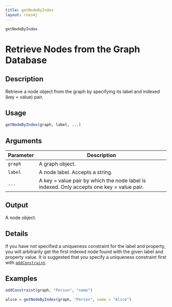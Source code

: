 ```yaml
---
title: getNodeByIndex
layout: rneo4j
---
```


`getNodeByIndex`

# Retrieve Nodes from the Graph Database

## Description

Retrieve a node object from the graph by specifying its label and indexed (key = value) pair.

## Usage

```r
getNodeByIndex(graph, label, ...)
```

## Arguments

| Parameter | Description     |
| --------- | --------------- |
| `graph`   | A graph object. |
| `label`   | A node label. Accepts a string. |
| `...`     | A key = value pair by which the node label is indexed. Only accepts one key = value pair. |

## Output

A node object.

## Details

If you have not specified a uniqueness constraint for the label and property, you will arbitrarily get the first indexed node found with the given label and property value. It is suggested that you specify a uniqueness constraint first with [`addConstraint`](add-constraint.html).

## Examples

```r
addConstraint(graph, "Person", "name")

alice = getNodeByIndex(graph, "Person", name = "Alice")
```


